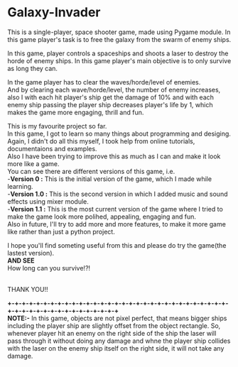 # Galaxy-Invader
This is a single-player, space shooter game, made using Pygame module. In this game player's task is to free the galaxy from the swarm of enemy ships. 
<br>

In this game, player controls a spaceships and shoots a laser to destroy the horde of enemy ships. In this game player's main objective is to only survive as long they can.
<br>

In the game player has to clear the waves/horde/level of enemies.
<br>
And by clearing each wave/horde/level, the number of enemy increases, also I with each hit player's ship get the damage of 10% and with each enemy ship passing the player ship decreases player's life by 1, which makes the game more engaging, thrill and fun.
<br>

This is my favourite project so far.
<br>
In this game, I got to learn so many things about programming and desiging.
<br>
Again, I didn't do all this myself, I took help from online tutorials, documentaions and examples.
<br>
Also I have been trying to improve this as much as I can and make it look more like a game.
<br>
You can see there are different versions of this game, i.e.
<br>
-**Version 0 :** This is the initial version of the game, which I made while learning.
<br>
-**Version 1.0 :** This is the second version in which I added music and sound effects using mixer module.
<br>
-**Version 1.1 :** This is the most current version of the game where I tried to make the game look more polihed, appealing, engaging and fun.
<br>
Also in future, I'll try to add more and more features, to make it more game like rather than just a python project.
<br>

I hope you'll find someting useful from this and please do try the game(the lastest version).
<br>
**AND SEE**
<br>
How long can you survive!?!

<br>
THANK YOU!!

**+-+-+-+-+-+-+-+-+-+-+-+-+-+-+-+-+-+-+-+-+-+-+-+-+-+-+-+-+-+-+-+-+-+-+-+-+-+-+-+-+-+-+-+-+-+-+**
<br>
**NOTE:-** In this game, objects are not pixel perfect, that means bigger ships including the player ship are slightly offset from the object rectangle.
So, whenever player hit an enemy on the right side of the ship the laser will pass through it without doing any damage and whne the player ship collides with the laser on the enemy ship itself on the right side, it will not take any damage.
